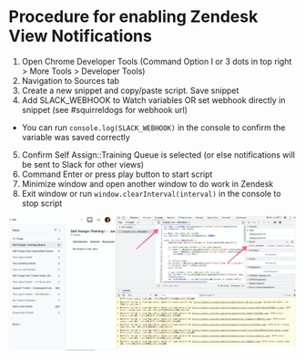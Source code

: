 # Procedure for enabling Zendesk View Notifications

1. Open Chrome Developer Tools (Command Option I or 3 dots in top right > More Tools > Developer Tools)
2. Navigation to Sources tab
3. Create a new snippet and copy/paste script. Save snippet
4. Add SLACK_WEBHOOK to Watch variables OR set webhook directly in snippet (see #squirreldogs for webhook url)
  * You can run `console.log(SLACK_WEBHOOK)` in the console to confirm the variable was saved correctly
5. Confirm Self Assign::Training Queue is selected (or else notifications will be sent to Slack for other views)
6. Command Enter or press play button to start script
7. Minimize window and open another window to do work in Zendesk
8. Exit window or run `window.clearInterval(interval)` in the console to stop script

![Google Chrome Screenshot](/zendesk-view-notifications/images/zendesk-view-notifications-chrome.jpg)
